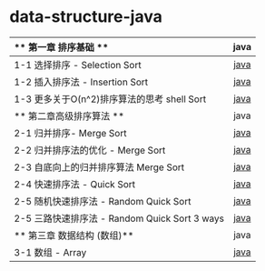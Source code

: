 # data-structure-java




| ** 第一章 排序基础 ** |  java |
| :--- | :----: | 
| 1-1 选择排序 - Selection Sort  |[java](https://github.com/HuichuanLI/java/tree/master/ch1%20o(n2)/selection%20sort) |
| 1-2   插入排序法 - Insertion Sort | [java](https://github.com/HuichuanLI/java/tree/master/ch1%20o(n2)/insertion%20sort)   |
| 1-3  更多关于O(n^2)排序算法的思考 shell Sort | [java](https://github.com/HuichuanLI/java/tree/master/ch1%20o(n2)/shellsort)    |
| ** 第二章高级排序算法 ** | java |
| 2-1 归并排序- Merge Sort  |[java](https://github.com/HuichuanLI/java/tree/master/%E7%AC%AC%E4%BA%8C%E7%AB%A0%E9%AB%98%E7%BA%A7%E6%8E%92%E5%BA%8F%E7%AE%97%E6%B3%95/merge%20sort) |
| 2-2   归并排序法的优化 - Merge Sort | [java](https://github.com/HuichuanLI/java/tree/master/%E7%AC%AC%E4%BA%8C%E7%AB%A0%E9%AB%98%E7%BA%A7%E6%8E%92%E5%BA%8F%E7%AE%97%E6%B3%95/merge%20sort%20improvement)   |
| 2-3  自底向上的归并排序算法 Merge Sort | [java](https://github.com/HuichuanLI/java/tree/master/%E7%AC%AC%E4%BA%8C%E7%AB%A0%E9%AB%98%E7%BA%A7%E6%8E%92%E5%BA%8F%E7%AE%97%E6%B3%95/merge%20sort%20bu)    |
| 2-4  快速排序法 - Quick Sort	 | [java](https://github.com/HuichuanLI/java/tree/master/%E7%AC%AC%E4%BA%8C%E7%AB%A0%E9%AB%98%E7%BA%A7%E6%8E%92%E5%BA%8F%E7%AE%97%E6%B3%95/merge%20sort%20bu)    |
| 2-5  随机快速排序法 - Random Quick Sort	 | [java](https://github.com/HuichuanLI/java/tree/master/%E7%AC%AC%E4%BA%8C%E7%AB%A0%E9%AB%98%E7%BA%A7%E6%8E%92%E5%BA%8F%E7%AE%97%E6%B3%95/random%20quick%20sort)    |
| 2-5  三路快速排序法 - Random Quick Sort 3 ways	 | [java](https://github.com/HuichuanLI/java/tree/master/%E7%AC%AC%E4%BA%8C%E7%AB%A0%E9%AB%98%E7%BA%A7%E6%8E%92%E5%BA%8F%E7%AE%97%E6%B3%95/quick%20sort%203%20ways)    |
| ** 第三章 数据结构 (数组)** |  java |
| 3-1 数组 - Array	 | [java](https://github.com/HuichuanLI/java/tree/master/%E7%AC%AC%E4%B8%89%E7%AB%A0%E6%95%B0%E7%BB%84)    |

